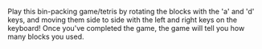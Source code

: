 Play this bin-packing game/tetris by rotating the blocks with the 'a' and 'd' keys, and moving them side to side with the left and right keys on the keyboard! Once you've completed the game, the game will tell you how many blocks you used. 
